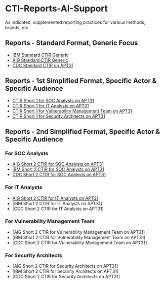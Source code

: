 # CTI-Reports-AI-Support
As indicated, supplemented reporting practices for various methods, brands, etc.

## Reports - Standard Format, Generic Focus

+ [IBM Standard CTIR Generic](IBM-Standard-CTIR-Generic) 
+ [AIG Standard CTIR Generic](AIG-Standard-CTIR-Generic) 
+ [CDC Standard CTIR on APT31](CDC-Standard-CTIR-on-APT31)

## Reports - 1st Simplified Format, Specific Actor & Specific Audience

+ [CTIR Short 1 for SOC Analysts on APT31](CTIR-Short-1-for-SOC-Analysts-on-APT31)
+ [CTIR Short 1 for IT Analysts on APT31](CTIR-Short-1-for-IT-Analysts-on-APT31)
+ [CTIR Short 1 for Vulnerability Management Team on APT31](CTIR-Short-1-for-Vulnerability-Management-Team-on-APT31)
+ [CTIR Short 1 for Security Architects on APT31](CTIR-Short-1-for-Security-Architects-on-APT31)

## Reports - 2nd Simplified Format, Specific Actor & Specific Audience

<h3> For SOC Analysts </h3>

+ [AIG Short 2 CTIR for SOC Analysts on APT31](AIG-Short-2-CTIR-for-SOC-Analysts-on-APT31)
+ [IBM Short 2 CTIR for SOC Analysts on APT31](IBM-Short-2-CTIR-for-SOC-Analysts-on-APT31)
+ [CDC Short 2 CTIR for SOC Analysts on APT31](CDC-Short-2-CTIR-for-SOC-Analysts-on-APT31)

<h3> For IT Analysts </h3>

+ [AIG Short 2 CTIR for IT Analysts on APT31](AIG-Short-2-CTIR-for-IT-Analysts-on-APT31)
+ [IBM Short 2 CTIR for IT Analysts on APT31]
+ [CDC Short 2 CTIR for IT Analysts on APT31]

<h3> For Vulnerability Management Team </h3>

+ [AIG Short 2 CTIR for Vulnerability Management Team on APT31]
+ [IBM Short 2 CTIR for Vulnerability Management Team on APT31]
+ [CDC Short 2 CTIR for Vulnerability Management Team on APT31]

<h3> For Security Architects </h3>

+ [AIG Short 2 CTIR for Security Architects on APT31]
+ [IBM Short 2 CTIR for Security Architects on APT31]
+ [CDC Short 2 CTIR for Security Architects on APT31]
